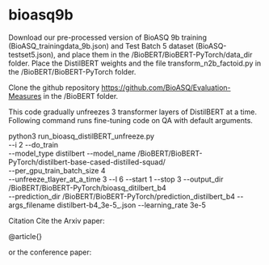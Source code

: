 # bioasq9b
Download our pre-processed version of BioASQ 9b training (BioASQ_trainingdata_9b.json) and Test Batch 5 dataset (BioASQ-testset5.json), and place them in the /BioBERT/BioBERT-PyTorch/data_dir folder. 
Place the DistilBERT weights and the file transform_n2b_factoid.py in the  /BioBERT/BioBERT-PyTorch folder.

Clone the github repository https://github.com/BioASQ/Evaluation-Measures in the /BioBERT folder. 

This code gradually unfreezes 3 transformer layers of DistilBERT at a time. Following command runs fine-tuning code on QA with default arguments. 

python3 run_bioasq_distilBERT_unfreeze.py   
     --i 2 
	 --do_train  
	 --model_type distilbert 
	 --model_name /BioBERT/BioBERT-PyTorch/distilbert-base-cased-distilled-squad/   
	 --per_gpu_train_batch_size 4  
	 --unfreeze_tlayer_at_a_time  3 
	 --l 6
	 --start 1 
	 --stop 3 
	 --output_dir /BioBERT/BioBERT-PyTorch/bioasq_ditilbert_b4     
	 --prediction_dir /BioBERT/BioBERT-PyTorch/prediction_distilbert_b4
	 --args_filename distilbert-b4_3e-5_.json 
	 --learning_rate 3e-5
		 
		 

Citation
Cite the Arxiv paper:

@article{}


or the conference paper:
  
